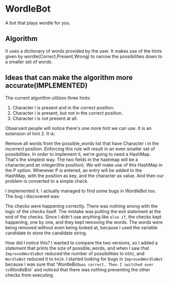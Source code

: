 # WordleBot
A bot that plays wordle for you.

## Algorithm

It uses a dictionary of words provided by the user. It makes use of the hints given by wordle(Correct,Present,Wrong) to narrow the possibilities
down to a smaller set of words.

## Ideas that can make the algorithm more accurate(IMPLEMENTED)

The current algorithm utilizes three hints:

1. Character i is present and in the correct position.
2. Character i is present, but not in the correct position.
3. Character i is not present at all.

Observant people will notice there's one more hint we can use. It is an extension of hint 2. It is:

Remove all words from the possible_words list that have Character i in the incorrect position. Enforcing this rule will result in an even 
smaller set of possibilities. In order to implement it, we're going to need a HashMap. That's the simplest way. The two fields in the hashmap will be a character,and an integer(the position). We will make use of this HashMap in the P option. Whenever P is entered, an entry will be added to the HashMap, with the position as key, and the character as value. And then our problem is converted to a simple check.

I implemented it. I actually managed to find some bugs in WordleBot too. The bug i discovered was:

The checks were happening correctly. There was nothing wrong with the logic of the checks itself. The mistake was putting the exit statement at the end of the checks. Since I didn't use anything like `else if`, the checks kept happening, one by one, and they kept removing the words. The words were being removed without even being looked at, because I used the variable candidate to store the candidate string.

How did I notice this? I wanted to compare the two versions, so I added a statement that prints the size of possible_words, and when I saw that `ImprovedWordleBot` reduced the number of possibilities to `6591`, and `WordleBot` reduced it to `6419`. I started looking for bugs in `ImprovedWordleBot` because I was sure that 'WordleBot` was correct. Then I switched over to `WordleBot` and noticed that there was nothing preventing the other checks from executing. 
